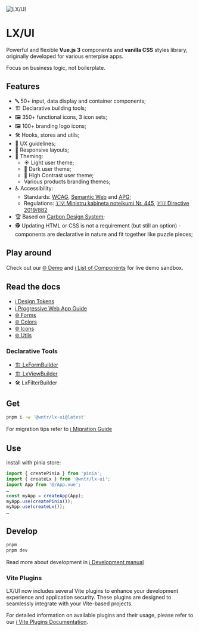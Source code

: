 ![LX/UI](https://raw.githubusercontent.com/wntrtech/lx-ui/main/public/imgs/cover.png)

# LX/UI

Powerful and flexible **Vue.js 3** components and **vanilla CSS** styles library, originally developed for various enterpise apps.

Focus on business logic, not boilerplate.

## Features
 
 - 🔤 50+ input, data display and container components;
 - 🏗️ Declarative building tools;
 - 🖼️ 350+ functional icons, 3 icon sets;
 - 🖼️ 100+ branding logo icons;
 - 🛠️ Hooks, stores and utils;
 - 📘 UX guidelines;
 - 📐 Responsive layouts;
 - 🎨 Theming:
   - ☀️ Light user theme;
   - 🌙 Dark user theme;
   - 🔆 High Contrast user theme;
   - Various products branding themes;
 - ♿ Accessibility: 
   - Standards: [WCAG](https://www.w3.org/WAI/standards-guidelines/wcag/), [Semantic Web](https://en.wikipedia.org/wiki/Semantic_Web) and [APG](https://www.w3.org/WAI/ARIA/apg/patterns/);
    - Regulations: [🇱🇻 Ministru kabineta noteikumi Nr. 445](https://likumi.lv/ta/id/316109-kartiba-kada-iestades-ievieto-informaciju-interneta), [🇪🇺 Directive 2019/882](https://eur-lex.europa.eu/eli/dir/2019/882/oj)
 - 🏆 Based on [Carbon Design System](https://carbondesignsystem.com/);
 - 🕵️ Updating HTML or CSS is not a requirement (but still an option) - components are declarative in nature and fit together like puzzle pieces;


## Play around

Check out our [🌐 Demo](https://lx-ui.dev/) and 
[ℹ️ List of Components](https://github.com/wntrtech/lx-ui/blob/main/docs/Components.md) for live demo sandbox.

## Read the docs
- [ℹ️ Design Tokens](https://github.com/wntrtech/lx-ui/blob/main/docs/DesignTokens.md)
- [ℹ️ Progressive Web App Guide](https://github.com/wntrtech/lx-ui/blob/main/docs/PWA.md)
- [🌐 Forms](https://lx.zzdats.lv/resources/forms)
- [🌐 Colors](https://lx.zzdats.lv/resources/colors)
- [🌐 Icons](https://lx.zzdats.lv/resources/icons)
- [🌐 Utils](https://lx.zzdats.lv/resources/utility/stringUtils)
### Declarative Tools
- [🏗️ LxFormBuilder](https://github.com/wntrtech/lx-ui/blob/main/docs/FormBuilder.md)
- [🏗️ LxViewBuilder](https://github.com/wntrtech/lx-ui/blob/main/docs/ViewBuilder.md)
- 🛠️ LxFilterBuilder

## Get

```bash
pnpm i -w '@wntr/lx-ui@latest'
```

For migration tips refer to [ℹ️ Migration Guide](https://github.com/wntrtech/lx-ui/blob/main/MIGRATION.md)

## Use

install with pinia store:

```js
import { createPinia } from 'pinia';
import { createLx } from '@wntr/lx-ui';
import App from '@/App.vue';
…
const myApp = createApp(App);
myApp.use(createPinia());
myApp.use(createLx());
…
```

## Develop

```bash
pnpm
pnpm dev
```

Read more about development in [ℹ️ Development manual](https://github.com/wntrtech/lx-ui/blob/main/DEVELOPMENT.md)

### Vite Plugins

LX/UI now includes several Vite plugins to enhance your development experience and application security. These plugins are designed to seamlessly integrate with your Vite-based projects.

For detailed information on available plugins and their usage, please refer to our [ℹ️ Vite Plugins Documentation](https://github.com/wntrtech/lx-ui/blob/main/VITE_PLUGINS.md).